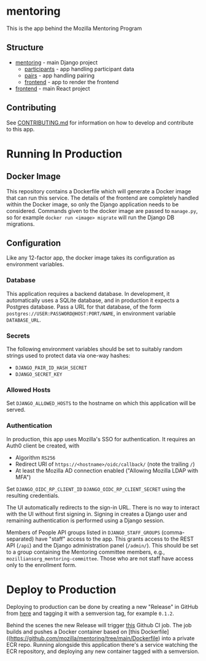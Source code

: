 # mentoring

This is the app behind the Mozilla Mentoring Program

## Structure

* [mentoring](./mentoring) - main Django project
  * [participants](mentoring/participants) - app handling participant data
  * [pairs](mentoring/pairs) - app handling pairing
  * [frontend](mentoring/frontend) - app to render the frontend
* [frontend](./frontend) - main React project

## Contributing

See [CONTRIBUTING.md](./CONTRIBUTING.md) for information on how to develop and contribute to this app.

# Running In Production

## Docker Image

This repository contains a Dockerfile which will generate a Docker image that can run this service.
The details of the frontend are completely handled within the Docker image, so only the Django application needs to be considered.
Commands given to the docker image are passed to `manage.py`, so for example `docker run <image> migrate` will run the Django DB migrations.

## Configuration

Like any 12-factor app, the docker image takes its configuration as environment variables.

### Database

This application requires a backend database.
In development, it automatically uses a SQLite database, and in production it expects a Postgres database.
Pass a URL for that database, of the form `postgres://USER:PASSWORD@HOST:PORT/NAME`, in environment variable `DATABASE_URL`.

### Secrets

The following environment variables should be set to suitably random strings used to protect data via one-way hashes:

* `DJANGO_PAIR_ID_HASH_SECRET`
* `DJANGO_SECRET_KEY`

### Allowed Hosts

Set `DJANGO_ALLOWED_HOSTS` to the hostname on which this application will be served.

### Authentication

In production, this app uses Mozilla's SSO for authentication.
It requires an Auth0 client be created, with
 * Algorithm `RS256`
 * Redirect URI of `https://<hostname>/oidc/callback/` (note the trailing `/`)
 * At least the Mozilla AD connection enabled ("Allowing Mozilla LDAP with MFA")

Set `DJANGO_OIDC_RP_CLIENT_ID` `DJANGO_OIDC_RP_CLIENT_SECRET` using the resulting credentials.

The UI automatically redirects to the sign-in URL.
There is no way to interact with the UI without first signing in.
Signing in creates a Django user and remaining authentication is performed using a Django session.

Members of People API groups listed in `DJANGO_STAFF_GROUPS` (comma-separated) have "staff" access to the app.
This grants access to the REST API (`/api`) and the Django administration panel (`/admin/`).
This should be set to a group containing the Mentoring committee members, e.g., `mozilliansorg_mentoring-committee`.
Those who are not staff have access only to the enrollment form.

# Deploy to Production
Deploying to production can be done by creating a new "Release" in GitHub from [here](https://github.com/mozilla/mentoring/releases) and tagging it with a semversion tag, for example `0.1.2`.

Behind the scenes the new Release will trigger [this](https://github.com/mozilla/mentoring/tree/main/.github/workflows/docker.yaml) Github CI job. The job builds and pushes a Docker container based on [this Dockerfile]((https://github.com/mozilla/mentoring/tree/main/Dockerfile) into a private ECR repo.
Running alongside this application there's a service watching the ECR repository, and deploying any new container tagged with a semversion.
